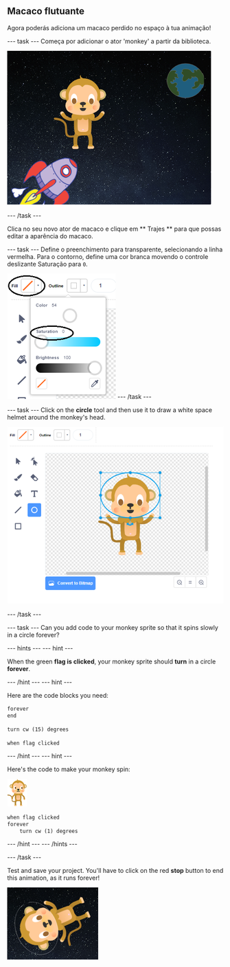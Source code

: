 ## Macaco flutuante

Agora poderás adiciona um macaco perdido no espaço à tua animação!

\--- task \--- Começa por adicionar o ator 'monkey' a partir da biblioteca.

![Adding a monkey sprite](images/space-monkey-sprite.png)

\--- /task \---

Clica no seu novo ator de macaco e clique em ** Trajes ** para que possas editar a aparência do macaco.

\--- task \--- Define o preenchimento para transparente, selecionando a linha vermelha. Para o contorno, define uma cor branca movendo o controle deslizante Saturação para ` 0 `.

![Make white colour](images/make-white.png) \--- /task \---

\--- task \--- Click on the **circle** tool and then use it to draw a white space helmet around the monkey's head.

![Monkey space helmet](images/space-monkey-edit.png)

\--- /task \---

\--- task \--- Can you add code to your monkey sprite so that it spins slowly in a circle forever?

\--- hints \--- \--- hint \---

When the green **flag is clicked**, your monkey sprite should **turn** in a circle **forever**.

\--- /hint \--- \--- hint \---

Here are the code blocks you need:

```blocks3
forever
end

turn cw (15) degrees

when flag clicked
```

\--- /hint \--- \--- hint \---

Here's the code to make your monkey spin:

![Monkey sprite](images/sprite-monkey.png)

```blocks3
when flag clicked
forever
    turn cw (1) degrees
```

\--- /hint \--- \--- /hints \---

\--- /task \---

Test and save your project. You'll have to click on the red **stop** button to end this animation, as it runs forever!

![Test the spinning monkey](images/space-spin-test.png)
